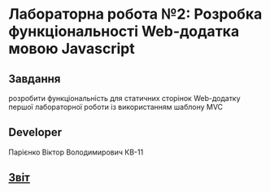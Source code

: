 # Лабораторна робота №2: Розробка функціональності Web-додатка мовою Javascript
## Завдання
розробити функціональність для статичних сторінок Web-додатку першої лабораторної роботи із використанням шаблону MVC
## Developer
Парієнко Віктор Володимирович КВ-11
## [Звіт](https://docs.google.com/document/d/1Q-mJc3Kon4aXqDx9MtLGg_QmBjppjsBRGIuk17r_vq8/edit?usp=sharing)
